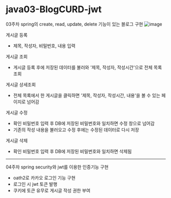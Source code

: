 # java03-BlogCURD-jwt


03주차 spring의 create, read, update, delete 기능이 있는 블로그 구현 
![image](https://user-images.githubusercontent.com/44489399/188465629-89eb011e-2738-4a01-affb-5011051c525d.png)

게시글 등록 
- 제목, 작성자, 비밀번호, 내용 입력

게시글 조회
- 게시글 등록 후에 저장된 데이터를 불러와 '제목, 작성자, 작성시간'으로 전체 목록 조회

게시글 상세조회
- 전체 목록에서 한 게시글을 클릭하면 '제목, 작성자, 작성시간, 내용'을 볼 수 있는 페이지로 넘어감

게시글 수정
- 확인 비밀번호 입력 후 DB에 저장된 비밀번호와 일치하면 수정 창으로 넘어감
- 기존의 작성 내용을 불러오고 수정 후에는 수정된 데이터로 다시 저장

게시글 삭제
- 확인 비밀번호 입력 후 DB에 저장된 비밀번호와 일치하면 삭제됨


----------
04주차 spring security와 jwt를 이용한 인증기능 구현

* oath2로 카카오 로그인 기능 구현
* 로그인 시 jwt 토큰 발행
* 쿠키에 토큰 유무로 게시글 작성 권한 부여
